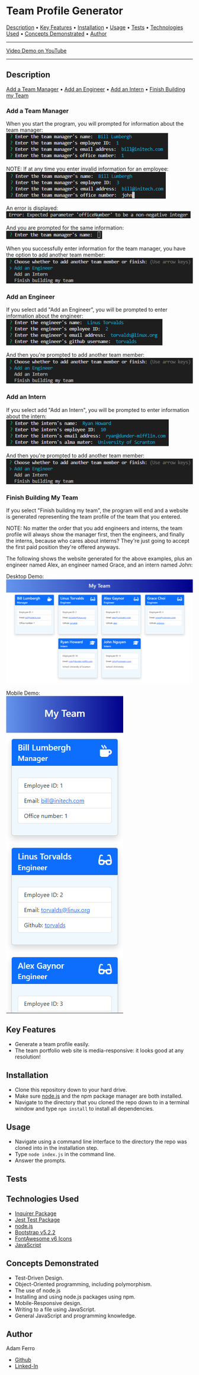 <base target="_blank">

# Team Profile Generator

<a href="#description">Description</a> •
<a href="#key-features">Key Features</a> •
<a href="#installation">Installation</a> •
<a href="#usage">Usage</a> •
<a href="#tests">Tests</a> •
<a href="#technologies-used">Technologies Used</a> •
<a href="#concepts-demonstrated">Concepts Demonstrated</a> •
<a href="#author">Author</a>

-------------------------------------------------------

[Video Demo on YouTube](#TODO)

-------------------------------------------------------

## Description

<a href="#add-a-team-manager">Add a Team Manager</a> •
<a href="#add-an-engineer">Add an Engineer</a> •
<a href="#add-an-intern">Add an Intern</a> •
<a href="#finish-building-my-team">Finish Building my Team</a>

### Add a Team Manager

When you start the program, you will prompted for information about the team manager:                             
![Team Manager Prompt](./images/team-manager-prompt.png)                        

NOTE: If at any time you enter invalid information for an employee:                    
![Invalid Information Prompt](./images/prompt-invalid-answer.png)              

An error is displayed:                                
![Error Displayed in Prompt](./images/prompt-error.png)                     

And you are prompted for the same information:                 
![Display Prompt after Invalid Arguments](./images/re-prompt.png)                          

When you successfully enter information for the team manager, you have the option to add another team member:                        
![Add Another Team Member Prompt](./images/add-another-team-member-prompt.png)                     

### Add an Engineer

If you select add "Add an Engineer", you will be prompted to enter information about the engineer:                 
![Add an Engineer Prompt](./images/add-engineer-prompt.png)                                        

And then you're prompted to add another team member:               
![Add Another Team Member Prompt](./images/add-another-team-member-prompt.png)                        

### Add an Intern

If you select add "Add an Intern", you will be prompted to enter information about the intern:                 
![Add an Intern Prompt](./images/add-intern-prompt.png)             

And then you're prompted to add another team member:               
![Add Another Team Member Prompt](./images/add-another-team-member-prompt.png)                        

### Finish Building My Team

If you select "Finish building my team", the program will end and a website is generated representing the team profile of the team that you entered.         
 
NOTE: No matter the order that you add engineers and interns, the team profile will always show the manager first, then the engineers, and finally the interns, because who cares about interns? They're just going to accept the first paid position they're offered anyways.                   

The following shows the website generated for the above examples, plus an engineer named Alex, an engineer named Grace, and an intern named John:          

Desktop Demo:                          
![Team Profile Desktop](./images/team-profile-desktop.png)           

Mobile Demo:                                  
![Team Profile Mobile](./images/team-profile-mobile.png)                         


## Key Features

- Generate a team profile easily.
- The team portfolio web site is media-responsive: it looks good at any resolution!


## Installation

- Clone this repository down to your hard drive.
- Make sure [node.js](https://nodejs.org/en/) and the npm package manager are both installed.
- Navigate to the directory that you cloned the repo down to in a terminal window and type `npm install` to install all dependencies.

## Usage

- Navigate using a command line interface to the directory the repo was cloned into in the installation step.
- Type `node index.js` in the command line.
- Answer the prompts.

## Tests



## Technologies Used

- [Inquirer Package](https://www.npmjs.com/package/inquirer)
- [Jest Test Package](https://jestjs.io/)
- [node.js](https://nodejs.org/en/)
- [Bootstrap v5.2.2](https://getbootstrap.com/)
- [FontAwesome v6 Icons](https://fontawesome.com/)
- [JavaScript](https://www.javascript.com/)

## Concepts Demonstrated

- Test-Driven Design.
- Object-Oriented programming, including polymorphism.
- The use of node.js
- Installing and using node.js packages using npm.
- Mobile-Responsive design.
- Writing to a file using JavaScript.
- General JavaScript and programming knowledge.   

## Author

Adam Ferro
- [Github](https://github.com/GeminiAd)
- [Linked-In](https://www.linkedin.com/in/adam-ferro)